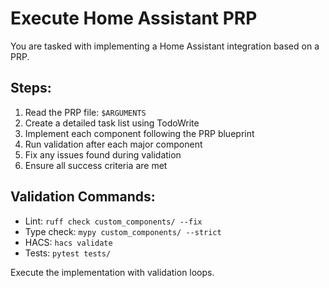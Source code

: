 # Execute Home Assistant PRP

You are tasked with implementing a Home Assistant integration based on a PRP.

## Steps:
1. Read the PRP file: `$ARGUMENTS`
2. Create a detailed task list using TodoWrite
3. Implement each component following the PRP blueprint
4. Run validation after each major component
5. Fix any issues found during validation
6. Ensure all success criteria are met

## Validation Commands:
- Lint: `ruff check custom_components/ --fix`
- Type check: `mypy custom_components/ --strict`
- HACS: `hacs validate`
- Tests: `pytest tests/`

Execute the implementation with validation loops.